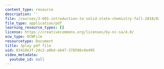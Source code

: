 ```yaml
---
content_type: resource
description: ''
file: /courses/3-091-introduction-to-solid-state-chemistry-fall-2018/03418e2f24c2a0bdab47378596c0e495_AH26nVIv4TQ.pdf
file_type: application/pdf
learning_resource_types: []
license: https://creativecommons.org/licenses/by-nc-sa/4.0/
ocw_type: OCWFile
resourcetype: Document
title: 3play pdf file
uid: 03418e2f-24c2-a0bd-ab47-378596c0e495
video_metadata:
  youtube_id: null
---
```

